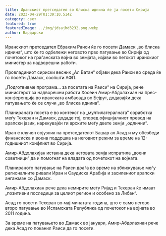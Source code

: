 ```yaml
---
title: Иранскиот претседател во блиска иднина ќе ја посети Сирија
date: 2023-04-29T01:39:10.514Z
category: свет
featured: true
featuredImage: ../img/jdsajhd3232.png.webp
author: Вардарски
---
```


Иранскиот претседател Ебрахим Раиси ќе го посети Дамаск „во блиска иднина“, што ќе го одбележи неговото прво патување во Сирија од почетокот на граѓанската војна во земјата, изјави во петокот иранскиот министер за надворешни работи.

Провладиниот сириски весник „Ал Ватан“ објави дека Раиси во среда ќе го посети Дамаск, соопшти АФП.

„Подготвивме програма... за посетата на Раиси“ на Сирија, рече министерот за надворешни работи Хосеин Амир-Абдолахиан на прес-конференција во иранската амбасада во Бејрут, додавајќи дека патувањето ќе се случи „во блиска иднина“.

Планираната посета е во контекст на „мултилатералната“ соработка меѓу Техеран и Дамаск, додаде тој, според официјалниот превод на арапски јазик, нарекувајќи ги врските меѓу двете земји „одлични“.

Иран е клучен сојузник на претседателот Башар ал Асад и му обезбеди финансиска и воена поддршка на неговиот режим за време на 12-годишниот конфликт во Сирија.

Амир-Абдолахијан истакна дека неговата земја испратила „воени советници“ да и помогнат на владата од почетокот на војната.

Планираното патување на Раиси доаѓа во време на зближување меѓу регионалните ривали Иран и Саудиска Арабија и засилениот арапски ангажман со Дамаск.

Амир-Абдолахиан рече дека немирите меѓу Ријад и Техеран ќе имаат „позитивни последици за целиот регион и особено за Либан“.

Асад го посети Техеран во мај минатата година, што е само негово второ патување во Исламската Република од почетокот на војната во 2011 година.

За време на патувањето во Дамаск во јануари, Амир-Абдолахиан рече дека Асад го поканил Раиси да го посети.
